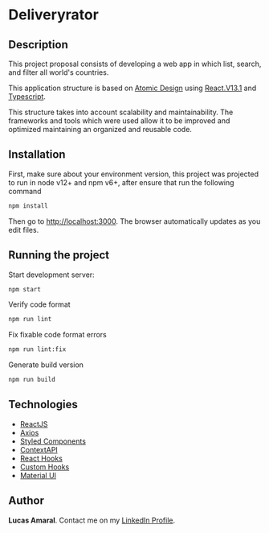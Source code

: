 # Deliveryrator

## Description

This project proposal consists of developing a web app in which list, search, and filter all world's countries.

This application structure is based on [Atomic Design](https://atomicdesign.bradfrost.com/) using [React.V13.1](http://reactjs.org/) and [Typescript](https://www.typescriptlang.org/).

This structure takes into account scalability and maintainability. The frameworks and tools which were used allow it to be improved and optimized maintaining an organized and reusable code.

## Installation

First, make sure about your environment version, this project was projected to run in node v12+ and npm v6+, after ensure that run the following command


```bash
npm install
```

Then go to [http://localhost:3000](http://localhost:3000).
The browser automatically updates as you edit files.

## Running the project

Start development server:

```bash
npm start
```


Verify code format

```bash
npm run lint
```

Fix fixable code format errors

```bash
npm run lint:fix
```

Generate build version

```bash
npm run build
```

## Technologies

- [ReactJS](https://reactjs.org/)
- [Axios](https://github.com/axios/axios)
- [Styled Components](https://styled-components.com/)
- [ContextAPI](https://reactjs.org/docs/context.html)
- [React Hooks](https://reactjs.org/docs/hooks-intro.html)
- [Custom Hooks](https://reactjs.org/docs/hooks-custom.html)
- [Material UI](https://material-ui.com/)


## Author

**Lucas Amaral**.
Contact me on my [LinkedIn Profile](https://www.linkedin.com/in/devamaral/).